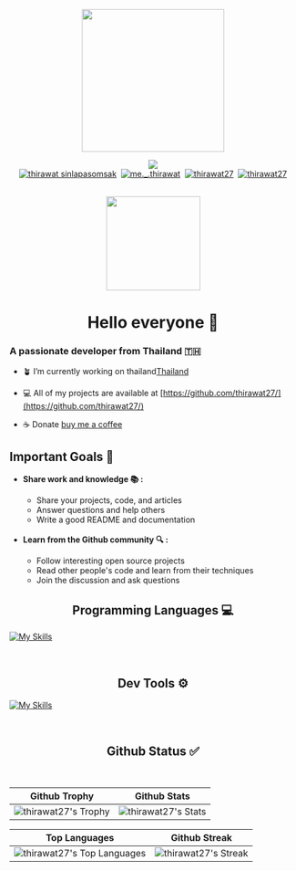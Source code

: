  <p align="center">
  <a href="https://discord.com/users/715845203268993046">
    <img height="250px" src="https://lanyard.cnrad.dev/api/715845203268993046?theme=dark&bg=5865F2&borderRadius=25px&animated=true" />
  </a>
</p>

<div align="center" >

<img src="https://komarev.com/ghpvc/?username=thirawat27&label=Profile%20views&color=7469B6&style=for-the-badge"><br>
<a href="https://www.facebook.com/thirawat.sinlapasomsak.27/" target="blank"><img  src="https://img.shields.io/badge/Facebook-0866FF.svg?style=for-the-badge&logo=Facebook&logoColor=white" alt="thirawat sinlapasomsak"/></a>&nbsp;
<a href="https://instagram.com/me._.thirawat" target="blank"><img 
 src="https://img.shields.io/badge/Instagram-E4405F.svg?style=for-the-badge&logo=Instagram&logoColor=white" alt="me._.thirawat"/></a>&nbsp;
 <a href="https://dev.to/thirawat27" target="blank"><img 
 src="https://img.shields.io/badge/dev.to-0A0A0A.svg?style=for-the-badge&logo=devdotto&logoColor=white" alt="thirawat27"/></a>&nbsp;
  <a href="https://medium.com/@thirawat27" target="blank"><img 
 src="https://img.shields.io/badge/Medium-000000.svg?style=for-the-badge&logo=Medium&logoColor=white" alt="thirawat27"/></a>

</div> <br>



<div align="center">
<img height="165px" weight="165px"  src="https://user-images.githubusercontent.com/5713670/87202985-820dcb80-c2b6-11ea-9f56-7ec461c497c3.gif" />
</div>

<h1 align="center">Hello everyone 👋</h1>
<h3 align="left">A passionate developer from Thailand 🇹🇭</h3>

- 🪴 I’m currently working on thailand[Thailand](https://www.google.com/maps/place/%E0%B8%9B%E0%B8%A3%E0%B8%B0%E0%B9%80%E0%B8%97%E0%B8%A8%E0%B9%84%E0%B8%97%E0%B8%A2/@13.0003076,96.992706,6z/data=!3m1!4b1!4m5!3m4!1s0x304d8df747424db1:0x9ed72c880757e802!8m2!3d15.870032!4d100.992541)

- 💻 All of my projects are available at [https://github.com/thirawat27/](https://github.com/thirawat27/)

- ☕ Donate [buy me a coffee](https://www.buymeacoffee.com/thirawat27)
  
<h2>Important Goals 📌</h2>

<ul>
   <li><strong>Share work and knowledge 📚 :</strong></li>
     <ul>
       <li>Share your projects, code, and articles</li>
       <li>Answer questions and help others</li>
       <li>Write a good README and documentation</li>
     </ul><br>
   <li><strong>Learn from the Github community 🔍 :</strong></li>
     <ul>
       <li>Follow interesting open source projects</li>
       <li>Read other people's code and learn from their techniques</li>
       <li>Join the discussion and ask questions</li>
     </ul>
</ul>

<h2 align="center">Programming Languages 💻</h2>
<p align="center">

[![My Skills](https://skillicons.dev/icons?i=html,css,sass,js,ts,json,bootstrap,c,cpp,discordjs,go,mysql,jquery,kotlin,lua,npm,php,py,react,rust,vite,r,md,qbasic)](https://skillicons.dev)

</p><br>

<h2 align="center">Dev Tools ⚙️</h2>
<p align="center">

[![My Skills](https://skillicons.dev/icons?i=discord,cloudflare,workers,firebase,figma,git,godot,kali,ai,idea,replit,stackoverflow,vscode,visualstudio,arduino,firebase)](https://skillicons.dev)

</p><br>



<div align="center">

 <h2>Github  Status ✅</h2><br>

| Github Trophy | Github Stats |
|---|---|
| ![thirawat27's Trophy](https://github-profile-trophy.vercel.app/?username=thirawat27&theme=algolia&row=2&column=3&border_radius=45) | ![thirawat27's Stats](https://github-readme-stats.vercel.app/api?username=thirawat27&theme=algolia&show_icons=true&hide_border=false&count_private=true&border_radius=20&date_format=j%20M%5B%20Y%5D) |

| Top Languages | Github Streak |
|---|---|
| ![thirawat27's Top Languages](https://github-readme-stats.vercel.app/api/top-langs/?username=thirawat27&theme=algolia&show_icons=true&hide_border=false&layout=compact&border_radius=20&date_format=j%20M%5B%20Y%5D) | ![thirawat27's Streak](https://github-readme-streak-stats.herokuapp.com/?user=thirawat27&theme=algolia&hide_border=false&border_radius=20&date_format=j%20M%5B%20Y%5D) |
